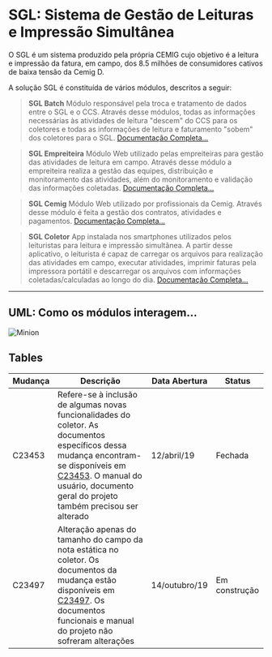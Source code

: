 # SGL: Sistema de Gestão de Leituras e Impressão Simultânea

O SGL é um sistema produzido pela própria CEMIG cujo objetivo é a leitura e impressão da fatura, em campo, dos 8.5 milhões de consumidores cativos de baixa tensão da Cemig D.

A solução SGL é constituída de vários módulos, descritos a seguir:


> **SGL Batch** 
Módulo responsável pela troca e tratamento de dados entre o SGL e o CCS. Através desse módulos, todas as informações necessárias às atividades de leitura "descem" do CCS para os coletores e todas as informações de leitura e faturamento "sobem" dos coletores para o SGL.
[Documentação Completa...](SGLBatch)


> **SGL Empreiteira**
Módulo Web utilizado pelas empreiteiras para gestão das atividades de leitura em campo. Através desse módulo a empreiteira realiza a gestão das equipes, distribuição e monitoramento das atividades, além do monitoramento e validação das informações coletadas. 
[Documentação Completa...](SGLEmpreiteira)


> **SGL Cemig**
Módulo Web utilizado por profissionais da Cemig. Através desse módulo é feita a gestão dos contratos, atividades e pagamentos.
[Documentação Completa...](SGLCemig)


> **SGL Coletor**
App instalada nos smartphones utilizados pelos leituristas para leitura e impressão simultânea. A partir desse aplicativo, o leiturista é capaz de carregar os arquivos para realização das atividades em campo, executar atividades, imprimir faturas pela impressora portátil e descarregar os arquivos com informações coletadas/calculadas ao longo do dia.
[Documentação Completa...](SGLColetor)


---


## UML: Como os módulos interagem...

![Minion](\out\UML\uml.png)


## Tables

| Mudança | Descrição | Data Abertura| Status |
| ------ | ----------- | ---------| ------|
| C23453   | Refere-se à inclusão de algumas novas funcionalidades do coletor. As documentos específicos dessa mudança encontram-se disponíveis em [C23453](C23453). O manual do usuário, documento geral do projeto também precisou ser alterado | 12/abril/19| Fechada
| C23497   | Alteração apenas do tamanho do campo da nota estática no coletor. Os documentos da mudança estão disponíveis em [C23497](C23497). Os documentos funcionais e manual do projeto não sofreram alterações| 14/outubro/19| Em construção


